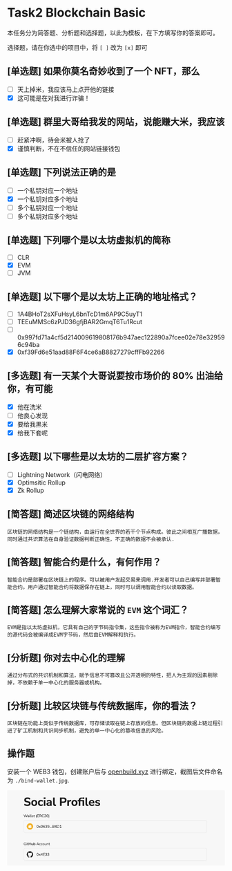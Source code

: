 # Task2 Blockchain Basic

本任务分为简答题、分析题和选择题，以此为模板，在下方填写你的答案即可。

选择题，请在你选中的项目中，将 `[ ]` 改为 `[x]` 即可

## [单选题] 如果你莫名奇妙收到了一个 NFT，那么

- [ ] 天上掉米，我应该马上点开他的链接
- [x] 这可能是在对我进行诈骗！

## [单选题] 群里大哥给我发的网站，说能赚大米，我应该

- [ ] 赶紧冲啊，待会米被人抢了
- [x] 谨慎判断，不在不信任的网站链接钱包

## [单选题] 下列说法正确的是

- [ ] 一个私钥对应一个地址
- [x] 一个私钥对应多个地址
- [ ] 多个私钥对应一个地址
- [ ] 多个私钥对应多个地址

## [单选题] 下列哪个是以太坊虚拟机的简称

- [ ] CLR
- [x] EVM
- [ ] JVM

## [单选题] 以下哪个是以太坊上正确的地址格式？

- [ ] 1A4BHoT2sXFuHsyL6bnTcD1m6AP9C5uyT1
- [ ] TEEuMMSc6zPJD36gfjBAR2GmqT6Tu1Rcut
- [ ] 0x997fd71a4cf5d214009619808176b947aec122890a7fcee02e78e329596c94ba
- [x] 0xf39Fd6e51aad88F6F4ce6aB8827279cffFb92266

## [多选题] 有一天某个大哥说要按市场价的 80% 出油给你，有可能

- [x] 他在洗米
- [ ] 他良心发现
- [x] 要给我黒米
- [x] 给我下套呢

## [多选题] 以下哪些是以太坊的二层扩容方案？

- [ ] Lightning Network（闪电网络）
- [x] Optimsitic Rollup
- [x] Zk Rollup

## [简答题] 简述区块链的网络结构

```
区块链的网络结构是一个链结构，由运行在全世界的若干个节点构成。彼此之间相互广播数据，同时通过共识算法在自身验证数据判断正确性，不正确的数据不会被承认.
```

## [简答题] 智能合约是什么，有何作用？

```
智能合约是部署在区块链上的程序。可以被用户发起交易来调用.开发者可以自己编写并部署智能合约。用户通过智能合约将数据保存在链上，同时可以调用智能合约以读取数据。
```

## [简答题] 怎么理解大家常说的 `EVM` 这个词汇？

```
EVM是指以太坊虚拟机，它具有自己的字节码指令集，这些指令被称为EVM指令，智能合约编写的源代码会被编译成EVM字节码，然后由EVM解释和执行。
```

## [分析题] 你对去中心化的理解

```
通过分布式的共识机制和算法，赋予信息不可篡改且公开透明的特性，把人为主观的因素剔除掉，不依赖于单一中心化的服务器或机构。
```

## [分析题] 比较区块链与传统数据库，你的看法？

```
区块链在功能上类似于传统数据库，可存储读取在链上存放的信息。但区块链的数据上链过程引进了矿工机制和共识同步机制，避免的单一中心化的篡改信息的风险。
```

## 操作题

安装一个 WEB3 钱包，创建账户后与 [openbuild.xyz](https://openbuild.xyz/profile) 进行绑定，截图后文件命名为 `./bind-wallet.jpg`.

![钱包绑定截图](./bind-wallet.jpg)
